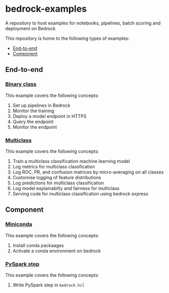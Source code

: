 # bedrock-examples
A repository to host examples for notebooks, pipelines, batch scoring and deployment on Bedrock

This repository is home to the following types of examples:
* [End-to-end](#end-to-end)
* [Component](#component)

## End-to-end

### [Binary class](./binary_class)

This example covers the following concepts:
1. Set up pipelines in Bedrock
2. Monitor the training
3. Deploy a model endpoint in HTTPS
4. Query the endpoint
5. Monitor the endpoint

### [Multiclass](./multiclass)

This example covers the following concepts:
1. Train a multiclass classification machine learning model
2. Log metrics for multiclass classfication
3. Log ROC, PR, and confusion matrices by micro-averaging on all classes
4. Customise logging of feature distributions
5. Log predictions for multiclass classification
6. Log model explainabilty and fairness for multiclass
7. Serving code for multiclass classification using bedrock express

## Component

### [Miniconda](./miniconda)
This example covers the following concepts:
1. Install conda packaages
2. Activate a conda environment on bedrock


### [PySpark step](./pyspark_turnstile)

This example covers the following concepts:
1. Write PySpark step in `bedrock.hcl` 
